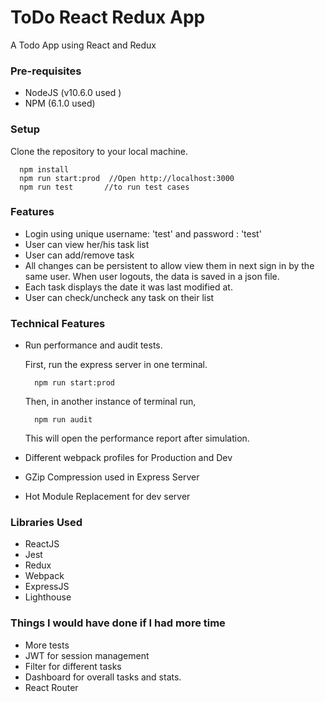 # ToDo React Redux App

A Todo App using React and Redux
  
### Pre-requisites

* NodeJS (v10.6.0 used )
* NPM (6.1.0 used)

### Setup
  Clone the repository to your local machine.
  ```
    npm install
    npm run start:prod  //Open http://localhost:3000
    npm run test       //to run test cases
  ```

### Features

* Login using unique username: 'test' and password : 'test'
* User can view her/his task list
* User can add/remove task
* All changes can be persistent to allow view them in next sign in by the same user. When user logouts, the data is saved in a json file.
* Each task displays the date it was last modified at.
* User can check/uncheck any task on their list

### Technical Features
* Run performance and audit tests.

  First, run the express server in one terminal.
  ```
    npm run start:prod
  ```
  Then, in another instance of terminal run,
  ```
    npm run audit
  ```
  This will open the performance report after simulation.
  
* Different webpack profiles for Production and Dev
* GZip Compression used in Express Server
* Hot Module Replacement for dev server


### Libraries Used

* ReactJS
* Jest
* Redux
* Webpack
* ExpressJS
* Lighthouse

### Things I would have done if I had more time
* More tests
* JWT for session management
* Filter for different tasks
* Dashboard for overall tasks and stats.
* React Router


